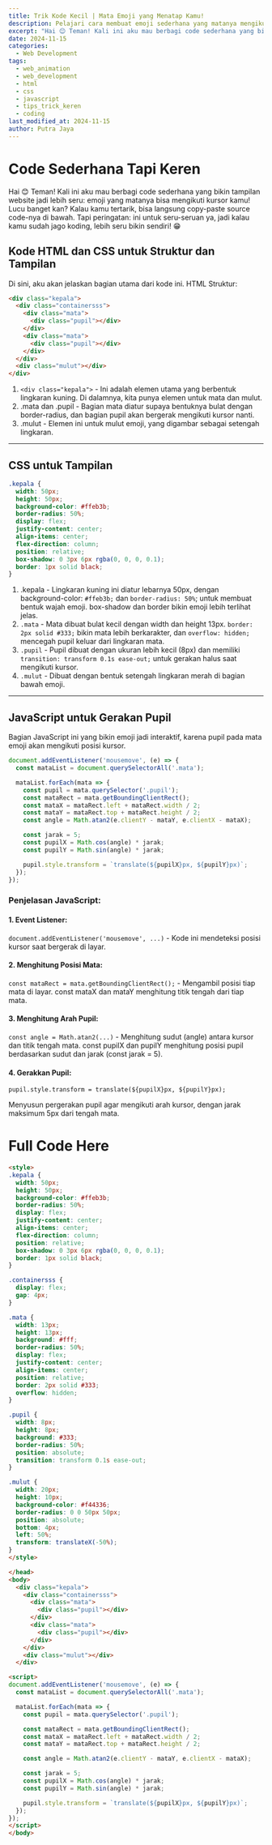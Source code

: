 ```yaml
---
title: Trik Kode Kecil | Mata Emoji yang Menatap Kamu!
description: Pelajari cara membuat emoji sederhana yang matanya mengikuti kursor kamu dengan kode HTML, CSS, dan JavaScript. Kode ini mudah dipahami dan cocok untuk menambah elemen interaktif di halaman webmu. Yuk, coba dan buat tampilan website kamu jadi lebih seru!
excerpt: "Hai 😊 Teman! Kali ini aku mau berbagi code sederhana yang bikin tampilan website jadi lebih seru | emoji yang matanya bisa mengikuti kursor kamu! Lucu banget kan? Kalau kamu tertarik, bisa langsung copy-paste source code-nya di bawah. Tapi peringatan: ini untuk seru-seruan ya, jadi kalau kamu sudah jago koding, lebih seru bikin sendiri! 😁"
date: 2024-11-15
categories:
  - Web Development
tags:
  - web_animation
  - web_development
  - html
  - css
  - javascript
  - tips_trick_keren
  - coding
last_modified_at: 2024-11-15
author: Putra Jaya
---
```

# Code Sederhana Tapi Keren
Hai 😊 Teman! Kali ini aku mau berbagi code sederhana yang bikin tampilan website jadi lebih seru: emoji yang matanya bisa mengikuti kursor kamu! Lucu banget kan? Kalau kamu tertarik, bisa langsung copy-paste source code-nya di bawah. Tapi peringatan: ini untuk seru-seruan ya, jadi kalau kamu sudah jago koding, lebih seru bikin sendiri! 😁
## Kode HTML dan CSS untuk Struktur dan Tampilan

Di sini, aku akan jelaskan bagian utama dari kode ini.
HTML Struktur:
```html
<div class="kepala">
  <div class="containersss">
    <div class="mata">
      <div class="pupil"></div>
    </div>
    <div class="mata">
      <div class="pupil"></div>
    </div>
  </div>
  <div class="mulut"></div>
</div>
```
1. `<div class="kepala">` - Ini adalah elemen utama yang berbentuk lingkaran kuning. Di dalamnya, kita punya elemen untuk mata dan mulut.
2. .mata dan .pupil - Bagian mata diatur supaya bentuknya bulat dengan border-radius, dan bagian pupil akan bergerak mengikuti kursor nanti.
3. .mulut - Elemen ini untuk mulut emoji, yang digambar sebagai setengah lingkaran.

---

## CSS untuk Tampilan
```css
.kepala {
  width: 50px;
  height: 50px;
  background-color: #ffeb3b;
  border-radius: 50%;
  display: flex;
  justify-content: center;
  align-items: center;
  flex-direction: column;
  position: relative;
  box-shadow: 0 3px 6px rgba(0, 0, 0, 0.1);
  border: 1px solid black;
}
```
1. .kepala - Lingkaran kuning ini diatur lebarnya 50px, dengan background-color: `#ffeb3b;` dan `border-radius: 50%`; untuk membuat bentuk wajah emoji. box-shadow dan border bikin emoji lebih terlihat jelas.
2. `.mata` - Mata dibuat bulat kecil dengan width dan height 13px. `border: 2px solid #333;` bikin mata lebih berkarakter, dan `overflow: hidden;` mencegah pupil keluar dari lingkaran mata.
3. `.pupil` - Pupil dibuat dengan ukuran lebih kecil (8px) dan memiliki `transition: transform 0.1s ease-out;` untuk gerakan halus saat mengikuti kursor.
4. `.mulut` - Dibuat dengan bentuk setengah lingkaran merah di bagian bawah emoji.

---

## JavaScript untuk Gerakan Pupil
Bagian JavaScript ini yang bikin emoji jadi interaktif, karena pupil pada mata emoji akan mengikuti posisi kursor.
```js
document.addEventListener('mousemove', (e) => {
  const mataList = document.querySelectorAll('.mata');

  mataList.forEach(mata => {
    const pupil = mata.querySelector('.pupil');
    const mataRect = mata.getBoundingClientRect();
    const mataX = mataRect.left + mataRect.width / 2;
    const mataY = mataRect.top + mataRect.height / 2;
    const angle = Math.atan2(e.clientY - mataY, e.clientX - mataX);

    const jarak = 5;
    const pupilX = Math.cos(angle) * jarak;
    const pupilY = Math.sin(angle) * jarak;

    pupil.style.transform = `translate(${pupilX}px, ${pupilY}px)`;
  });
});
```
### Penjelasan JavaScript:

#### 1. Event Listener:
`document.addEventListener('mousemove', ...)` - Kode ini mendeteksi posisi kursor saat bergerak di layar.
#### 2. Menghitung Posisi Mata:
`const mataRect = mata.getBoundingClientRect();` - Mengambil posisi tiap mata di layar.
const mataX dan mataY menghitung titik tengah dari tiap mata.
#### 3. Menghitung Arah Pupil:
`const angle = Math.atan2(...)` - Menghitung sudut (angle) antara kursor dan titik tengah mata.
const pupilX dan pupilY menghitung posisi pupil berdasarkan sudut dan jarak (const jarak = 5).
#### 4. Gerakkan Pupil:
```
pupil.style.transform = translate(${pupilX}px, ${pupilY}px);
```
Menyusun pergerakan pupil agar mengikuti arah kursor, dengan jarak maksimum 5px dari tengah mata.
# Full Code Here
```html
<style>
.kepala {
  width: 50px;
  height: 50px;
  background-color: #ffeb3b;
  border-radius: 50%;
  display: flex;
  justify-content: center;
  align-items: center;
  flex-direction: column;
  position: relative;
  box-shadow: 0 3px 6px rgba(0, 0, 0, 0.1);
  border: 1px solid black;
}

.containersss {
  display: flex;
  gap: 4px;
}

.mata {
  width: 13px;
  height: 13px;
  background: #fff;
  border-radius: 50%;
  display: flex;
  justify-content: center;
  align-items: center;
  position: relative;
  border: 2px solid #333;
  overflow: hidden;
}

.pupil {
  width: 8px;
  height: 8px;
  background: #333;
  border-radius: 50%;
  position: absolute;
  transition: transform 0.1s ease-out;
}

.mulut {
  width: 20px;
  height: 10px;
  background-color: #f44336;
  border-radius: 0 0 50px 50px;
  position: absolute;
  bottom: 4px;
  left: 50%;
  transform: translateX(-50%);
}
</style>

</head>
<body>
  <div class="kepala">
    <div class="containersss">
      <div class="mata">
        <div class="pupil"></div>
      </div>
      <div class="mata">
        <div class="pupil"></div>
      </div>
    </div>
    <div class="mulut"></div>
  </div>

<script>
document.addEventListener('mousemove', (e) => {
  const mataList = document.querySelectorAll('.mata');

  mataList.forEach(mata => {
    const pupil = mata.querySelector('.pupil');

    const mataRect = mata.getBoundingClientRect();
    const mataX = mataRect.left + mataRect.width / 2;
    const mataY = mataRect.top + mataRect.height / 2;

    const angle = Math.atan2(e.clientY - mataY, e.clientX - mataX);

    const jarak = 5;
    const pupilX = Math.cos(angle) * jarak;
    const pupilY = Math.sin(angle) * jarak;

    pupil.style.transform = `translate(${pupilX}px, ${pupilY}px)`;
  });
});
</script>
</body>
```
